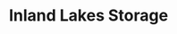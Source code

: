 ---
title: "Inland Lakes Storage"
url: /indian-river/inland-lakes-storage-south-straits-highway-2/
shop: storage rental
---